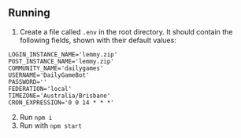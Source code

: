 ## Running

1. Create a file called `.env` in the root directory. It should contain the following fields,
shown with their default values:

```env
LOGIN_INSTANCE_NAME='lemmy.zip'
POST_INSTANCE_NAME='lemmy.zip'
COMMUNITY_NAME='dailygames'
USERNAME='DailyGameBot'
PASSWORD=''
FEDERATION='local'
TIMEZONE='Australia/Brisbane'
CRON_EXPRESSION='0 0 14 * * *'
```

2. Run `npm i`
3. Run with `npm start`
